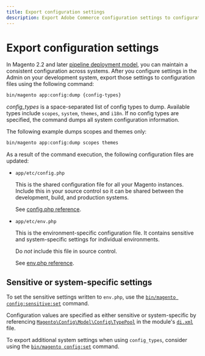 ```yaml
---
title: Export configuration settings
description: Export Adobe Commerce configuration settings to configuration files, also known as config dump.
---
```


# Export configuration settings

In Magento 2.2 and later [pipeline deployment model](../deployment/technical-details.md), you can maintain a consistent configuration across systems. After you configure settings in the Admin on your development system, export those settings to configuration files using the following command:

```bash
bin/magento app:config:dump {config-types}
```

_config_types_ is a space-separated list of config types to dump. Available types include `scopes`, `system`, `themes`, and `i18n`. If no config types are specified, the command dumps all system configuration information.

The following example dumps scopes and themes only:

```bash
bin/magento app:config:dump scopes themes
```

As a result of the command execution, the following configuration files are updated:

- `app/etc/config.php`

  This is the shared configuration file for all your Magento instances.
  Include this in your source control so it can be shared between the development, build, and production systems.

  See [config.php reference](../reference/config-reference-configphp.md).

- `app/etc/env.php`

  This is the environment-specific configuration file.
  It contains sensitive and system-specific settings for individual environments.

  Do _not_ include this file in source control.

  See [env.php reference](../reference/config-reference-envphp.md).

## Sensitive or system-specific settings

To set the sensitive settings written to `env.php`, use the [`bin/magento config:sensitive:set`](../cli/set-configuration-values.mds-config-mgmt-set.md) command.

Configuration values are specified as either sensitive or system-specific by referencing [`Magento\Config\Model\Config\TypePool`](https://github.com/magento/magento2/blob/2.4/app/code/Magento/Config/Model/Config/TypePool.php) in the module's [`di.xml`](https://devdocs.magento.com/guides/v2.4/extension-dev-guide/configuration/sensitive-and-environment-settings.html#how-to-specify-values-as-sensitive-or-system-specific) file.

To export additional system settings when using `config_types`, consider using the [`bin/magento config:set`](set-configuration-values.md#set-configuration-values-1) command.
